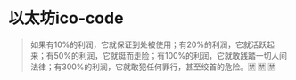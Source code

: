 # 以太坊ico-code

> 如果有10%的利润，它就保证到处被使用；有20%的利润，它就活跃起来；有50%的利润，它就铤而走险；有100%的利润，它就敢践踏一切人间法律；有300%的利润，它就敢犯任何罪行，甚至绞首的危险。:u7981: :u7981: :u7981:
